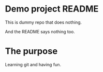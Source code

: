 # Demo project README


This is dummy repo that does nothing.

And the README says nothing too.


# The purpose

Learning git and having fun.

